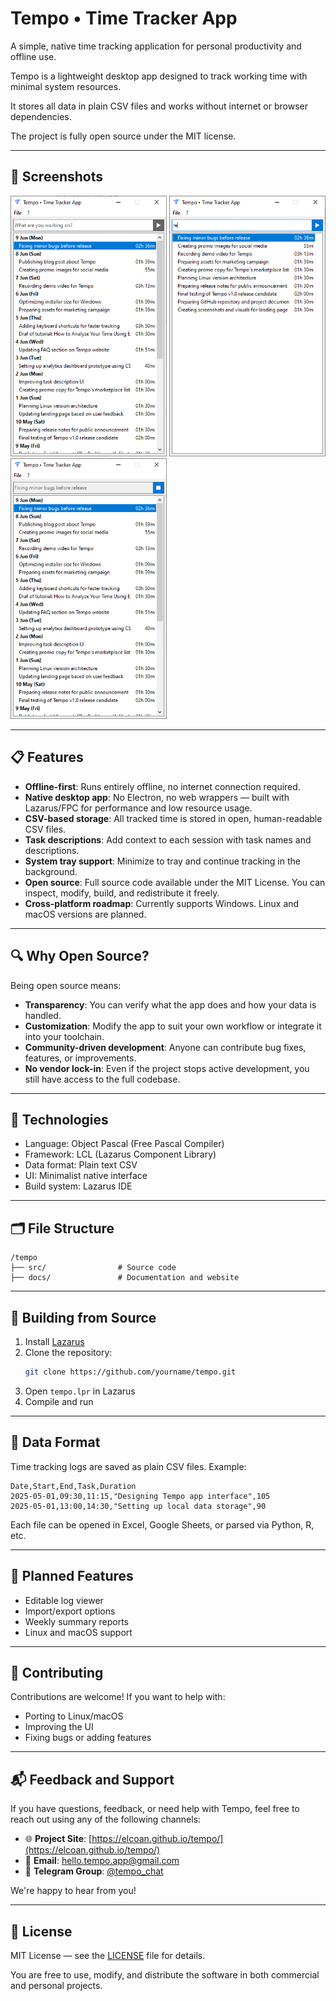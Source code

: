 # Tempo • Time Tracker App

A simple, native time tracking application for personal productivity and offline use.

Tempo is a lightweight desktop app designed to track working time with minimal system resources.

It stores all data in plain CSV files and works without internet or browser dependencies.

The project is fully open source under the MIT license.


---

## 📸 Screenshots

<div align="left">
  <a href="./docs/screenshots/1.png"><img src="./docs/pics/1.png" width="250"></a>
  <a href="./docs/screenshots/2.png"><img src="./docs/pics/2.png" width="250"></a>
  <a href="./docs/screenshots/3.png"><img src="./docs/pics/3.png" width="250"></a>
</div>

---

## 📋 Features

- **Offline-first**: Runs entirely offline, no internet connection required.
- **Native desktop app**: No Electron, no web wrappers — built with Lazarus/FPC for performance and low resource usage.
- **CSV-based storage**: All tracked time is stored in open, human-readable CSV files.
- **Task descriptions**: Add context to each session with task names and descriptions.
- **System tray support**: Minimize to tray and continue tracking in the background.
- **Open source**: Full source code available under the MIT License. You can inspect, modify, build, and redistribute it freely.
- **Cross-platform roadmap**: Currently supports Windows. Linux and macOS versions are planned.

---

## 🔍 Why Open Source?

Being open source means:
- **Transparency**: You can verify what the app does and how your data is handled.
- **Customization**: Modify the app to suit your own workflow or integrate it into your toolchain.
- **Community-driven development**: Anyone can contribute bug fixes, features, or improvements.
- **No vendor lock-in**: Even if the project stops active development, you still have access to the full codebase.

---

## 🧩 Technologies

- Language: Object Pascal (Free Pascal Compiler)
- Framework: LCL (Lazarus Component Library)
- Data format: Plain text CSV
- UI: Minimalist native interface
- Build system: Lazarus IDE

---

## 🗂️ File Structure

```
/tempo
├── src/                # Source code
├── docs/               # Documentation and website
```

---

## 🔧 Building from Source

1. Install [Lazarus](https://www.lazarus-ide.org/)
2. Clone the repository:
   ```bash
   git clone https://github.com/yourname/tempo.git
   ```
3. Open `tempo.lpr` in Lazarus
4. Compile and run

---

## 📄 Data Format

Time tracking logs are saved as plain CSV files. Example:

```csv
Date,Start,End,Task,Duration
2025-05-01,09:30,11:15,"Designing Tempo app interface",105
2025-05-01,13:00,14:30,"Setting up local data storage",90
```

Each file can be opened in Excel, Google Sheets, or parsed via Python, R, etc.

---

## 🚥 Planned Features

- Editable log viewer
- Import/export options
- Weekly summary reports
- Linux and macOS support

---

## 🤝 Contributing

Contributions are welcome! If you want to help with:
- Porting to Linux/macOS
- Improving the UI
- Fixing bugs or adding features

---

## 📬 Feedback and Support

If you have questions, feedback, or need help with Tempo, feel free to reach out using any of the following channels:

- 🌐 **Project Site**: [https://elcoan.github.io/tempo/](https://elcoan.github.io/tempo/)
- 📧 **Email**: [hello.tempo.app@gmail.com](mailto:hello.tempo.app@gmail.com)
- 💬 **Telegram Group**: [@tempo_chat](https://t.me/tempo_chat)

We're happy to hear from you!

---

## 📄 License

MIT License — see the [LICENSE](LICENSE.md) file for details.

You are free to use, modify, and distribute the software in both commercial and personal projects.
